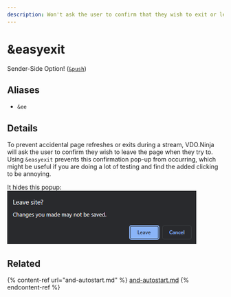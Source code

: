 ```yaml
---
description: Won't ask the user to confirm that they wish to exit or leave the page
---
```


# \&easyexit

Sender-Side Option! ([`&push`](push.md))

## Aliases

* `&ee`

## Details

To prevent accidental page refreshes or exits during a stream, VDO.Ninja will ask the user to confirm they wish to leave the page when they try to. Using `&easyexit` prevents this confirmation pop-up from occurring, which might be useful if you are doing a lot of testing and find the added clicking to be annoying.

It hides this popup:\
![](<../.gitbook/assets/image (32).png>)

## Related

{% content-ref url="and-autostart.md" %}
[and-autostart.md](and-autostart.md)
{% endcontent-ref %}
